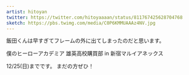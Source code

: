 ```yaml
---
artist: hitoyan
twitter: https://twitter.com/hitoyaaaan/status/811767425628704768
sketch: https://pbs.twimg.com/media/C0P6KMMUAAAz4NV.jpg
---
```

飯田くんは早すぎてフレームの外に出てしまったのだと思います。

僕のヒーローアカデミア
雄英高校購買部 in 
新宿マルイアネックス

12/25(日)までです。
まだの方ぜひ！